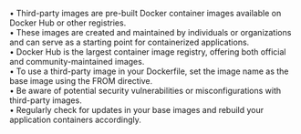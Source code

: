 
• Third-party images are pre-built Docker container images available on Docker Hub or other registries.  
• These images are created and maintained by individuals or organizations and can serve as a starting point for containerized applications.  
• Docker Hub is the largest container image registry, offering both official and community-maintained images.  
• To use a third-party image in your Dockerfile, set the image name as the base image using the FROM directive.  
• Be aware of potential security vulnerabilities or misconfigurations with third-party images.  
• Regularly check for updates in your base images and rebuild your application containers accordingly.